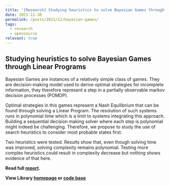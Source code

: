 ```yaml
---
title: '[Research] Studying heuristics to solve Bayesian Games through Linear Programs'
date: 2021-12-30
permalink: /posts/2021/12/bayesian-games/
tags:
  - research
  - opensource
relevant: true
---
```


## Studying heuristics to solve Bayesian Games through Linear Programs

Bayesian Games are instances of a relatively simple class of games. They are decision-making model used to derive optimal strategies for incomplete information, they therefore represent a step in a partially observable markov decision processes (POMDP). 

Optimal strategies in this games represent a Nash Equilibrium that can be found through solving a Linear Program. The resolution of such systems runs in polynomial time which is a limit to systems integrating this approach. Building a sequential decision making solver where each step is polynomial might indeed be challenging. Therefore, we propose to study the use of search heuristics to consider most probable states first. 

Two heuristics were tested. Results show that, even though solving time was improved, solving complexity remains polynomial. Testing more complex heuristics could result in complexity decrease but nothing shows evidence of that here.

**Read full [report](/files/bayesian-hs-report.pdf).**

**View Library [homepage](https://sdmstudio.github.io) or [code base](https://github.com/SDMStudio/sdms)**